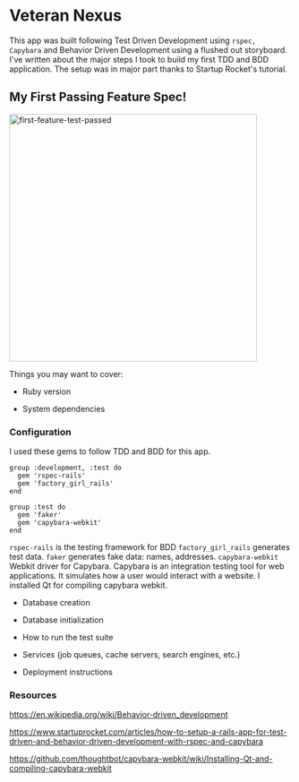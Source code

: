# Veteran Nexus


This app was built following Test Driven Development using ```rspec, Capybara``` and Behavior Driven Development using a flushed out storyboard. I've written about the major steps I took to build my first TDD and BDD application. The setup was in major part thanks to Startup Rocket's tutorial.

## My First Passing Feature Spec!
<img width="442" alt="first-feature-test-passed" src="https://user-images.githubusercontent.com/28062032/28342630-384c4568-6be7-11e7-8da7-ac6547cc2d4a.png">


Things you may want to cover:

* Ruby version

* System dependencies

### Configuration

I used these gems to follow TDD and BDD for this app.

```
group :development, :test do
  gem 'rspec-rails'
  gem 'factory_girl_rails'
end

group :test do
  gem 'faker'
  gem 'capybara-webkit'
end
```

```rspec-rails``` is the testing framework for BDD
```factory_girl_rails``` generates test data.
```faker``` generates fake data: names, addresses.
```capybara-webkit``` Webkit driver for Capybara. Capybara is an integration testing tool for web applications. It simulates how a user would interact with a website. I installed Qt for compiling capybara webkit.

* Database creation

* Database initialization

* How to run the test suite

* Services (job queues, cache servers, search engines, etc.)

* Deployment instructions

### Resources

https://en.wikipedia.org/wiki/Behavior-driven_development

https://www.startuprocket.com/articles/how-to-setup-a-rails-app-for-test-driven-and-behavior-driven-development-with-rspec-and-capybara

https://github.com/thoughtbot/capybara-webkit/wiki/Installing-Qt-and-compiling-capybara-webkit
